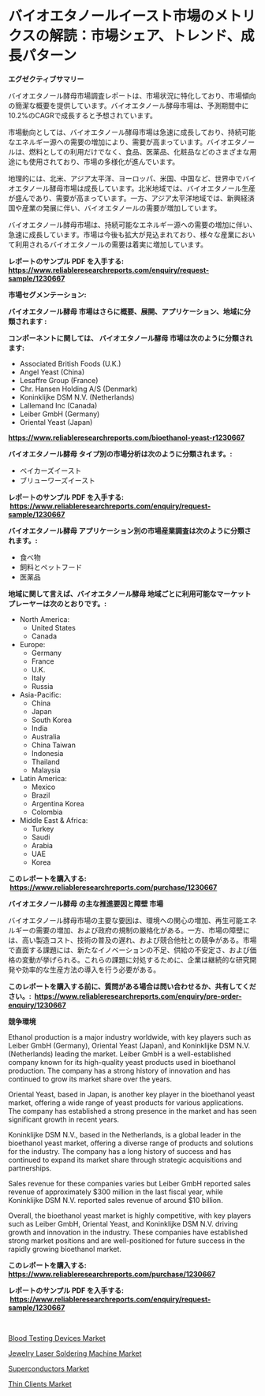 <p><h1>バイオエタノールイースト市場のメトリクスの解読：市場シェア、トレンド、成長パターン</h1></p><p><strong>エグゼクティブサマリー</strong></p>
<p><p>バイオエタノール酵母市場調査レポートは、市場状況に特化しており、市場傾向の簡潔な概要を提供しています。バイオエタノール酵母市場は、予測期間中に10.2%のCAGRで成長すると予想されています。</p><p>市場動向としては、バイオエタノール酵母市場は急速に成長しており、持続可能なエネルギー源への需要の増加により、需要が高まっています。バイオエタノールは、燃料としての利用だけでなく、食品、医薬品、化粧品などのさまざまな用途にも使用されており、市場の多様化が進んでいます。</p><p>地理的には、北米、アジア太平洋、ヨーロッパ、米国、中国など、世界中でバイオエタノール酵母市場は成長しています。北米地域では、バイオエタノール生産が盛んであり、需要が高まっています。一方、アジア太平洋地域では、新興経済国や産業の発展に伴い、バイオエタノールの需要が増加しています。</p><p>バイオエタノール酵母市場は、持続可能なエネルギー源への需要の増加に伴い、急速に成長しています。市場は今後も拡大が見込まれており、様々な産業において利用されるバイオエタノールの需要は着実に増加しています。</p></p>
<p><strong>レポートのサンプル PDF を入手する: <a href="https://www.reliableresearchreports.com/enquiry/request-sample/1230667">https://www.reliableresearchreports.com/enquiry/request-sample/1230667</a></strong></p>
<p><strong>市場セグメンテーション:</strong></p>
<p><strong> バイオエタノール酵母 市場はさらに概要、展開、アプリケーション、地域に分類されます :</strong></p>
<p><strong>コンポーネントに関しては、 バイオエタノール酵母 市場は次のように分類されます: &nbsp;</strong></p>
<p><ul><li>Associated British Foods (U.K.)</li><li>Angel Yeast (China)</li><li>Lesaffre Group (France)</li><li>Chr. Hansen Holding A/S (Denmark)</li><li>Koninklijke DSM N.V. (Netherlands)</li><li>Lallemand Inc (Canada)</li><li>Leiber GmbH (Germany)</li><li>Oriental Yeast (Japan)</li></ul></p>
<p><strong><a href="https://www.reliableresearchreports.com/bioethanol-yeast-r1230667">https://www.reliableresearchreports.com/bioethanol-yeast-r1230667</a></strong></p>
<p><strong> バイオエタノール酵母 タイプ別の市場分析は次のように分類されます。:</strong></p>
<p><ul><li>ベイカーズイースト</li><li>ブリューワーズイースト</li></ul></p>
<p><strong>レポートのサンプル PDF を入手する: &nbsp;<a href="https://www.reliableresearchreports.com/enquiry/request-sample/1230667">https://www.reliableresearchreports.com/enquiry/request-sample/1230667</a></strong></p>
<p><strong> バイオエタノール酵母 アプリケーション別の市場産業調査は次のように分類されます。:</strong></p>
<p><ul><li>食べ物</li><li>飼料とペットフード</li><li>医薬品</li></ul></p>
<p><strong>地域に関して言えば、バイオエタノール酵母 地域ごとに利用可能なマーケットプレーヤーは次のとおりです。:</strong></p>
<p><ul>
    <li>
        North America:
        <ul>
            <li>United States</li>
            <li>Canada</li>
        </ul>
    </li>
    <li>
        Europe:
        <ul>
            <li>Germany</li>
            <li>France</li>
            <li>U.K.</li>
            <li>Italy</li>
            <li>Russia</li>
        </ul>
    </li>
    <li>
        Asia-Pacific:
        <ul>
            <li>China</li>
            <li>Japan</li>
            <li>South Korea</li>
            <li>India</li>
            <li>Australia</li>
            <li>China Taiwan</li>
            <li>Indonesia</li>
            <li>Thailand</li>
            <li>Malaysia</li>
        </ul>
    </li>
    <li>
        Latin America:
        <ul>
            <li>Mexico</li>
            <li>Brazil</li>
            <li>Argentina Korea</li>
            <li>Colombia</li>
        </ul>
    </li>
    <li>
        Middle East & Africa:
        <ul>
            <li>Turkey</li>
            <li>Saudi</li>
            <li>Arabia</li>
            <li>UAE</li>
            <li>Korea</li>
        </ul>
    </li>
    </ul></p>
<p><strong>このレポートを購入する: &nbsp;<a href="https://www.reliableresearchreports.com/purchase/1230667">https://www.reliableresearchreports.com/purchase/1230667</a></strong></p>
<p><strong>バイオエタノール酵母 の主な推進要因と障壁 市場</strong></p>
<p><p>バイオエタノール酵母市場の主要な要因は、環境への関心の増加、再生可能エネルギーの需要の増加、および政府の規制の厳格化がある。一方、市場の障壁には、高い製造コスト、技術の普及の遅れ、および競合他社との競争がある。市場で直面する課題には、新たなイノベーションの不足、供給の不安定さ、および価格の変動が挙げられる。これらの課題に対処するために、企業は継続的な研究開発や効率的な生産方法の導入を行う必要がある。</p></p>
<p><strong>このレポートを購入する前に、質問がある場合は問い合わせるか、共有してください。:&nbsp; <a href="https://www.reliableresearchreports.com/enquiry/pre-order-enquiry/1230667">https://www.reliableresearchreports.com/enquiry/pre-order-enquiry/1230667</a></strong></p>
<p><strong>競争環境</strong></p>
<p><p>Ethanol production is a major industry worldwide, with key players such as Leiber GmbH (Germany), Oriental Yeast (Japan), and Koninklijke DSM N.V. (Netherlands) leading the market. Leiber GmbH is a well-established company known for its high-quality yeast products used in bioethanol production. The company has a strong history of innovation and has continued to grow its market share over the years.</p><p>Oriental Yeast, based in Japan, is another key player in the bioethanol yeast market, offering a wide range of yeast products for various applications. The company has established a strong presence in the market and has seen significant growth in recent years.</p><p>Koninklijke DSM N.V., based in the Netherlands, is a global leader in the bioethanol yeast market, offering a diverse range of products and solutions for the industry. The company has a long history of success and has continued to expand its market share through strategic acquisitions and partnerships.</p><p>Sales revenue for these companies varies but Leiber GmbH reported sales revenue of approximately $300 million in the last fiscal year, while Koninklijke DSM N.V. reported sales revenue of around $10 billion.</p><p>Overall, the bioethanol yeast market is highly competitive, with key players such as Leiber GmbH, Oriental Yeast, and Koninklijke DSM N.V. driving growth and innovation in the industry. These companies have established strong market positions and are well-positioned for future success in the rapidly growing bioethanol market.</p></p>
<p><strong>このレポートを購入する: &nbsp; <a href="https://www.reliableresearchreports.com/purchase/1230667">https://www.reliableresearchreports.com/purchase/1230667</a></strong></p>
<p><strong>レポートのサンプル PDF を入手する: &nbsp;<a href="https://www.reliableresearchreports.com/enquiry/request-sample/1230667">https://www.reliableresearchreports.com/enquiry/request-sample/1230667</a></strong><strong></strong></p>
<p>&nbsp;</p>
<p><p><a href="https://artistic-helicopter-ca9.notion.site/Decoding-Blood-Testing-Devices-Market-Metrics-Market-Share-Trends-and-Growth-Patterns-7b131c324afe4880a78db1163edfa879">Blood Testing Devices Market</a></p><p><a href="https://view.publitas.com/reportprime-1/jewelry-laser-soldering-machine-market-outlook-industry-overview-and-forecast-2024-to-2031/">Jewelry Laser Soldering Machine Market</a></p><p><a href="https://www.linkedin.com/pulse/superconductors-market-exploring-share-trends-future-growth-q2akc?trackingId=CC2RD1DbrhBn050pcAOxJw%3D%3D">Superconductors Market</a></p><p><a href="https://www.linkedin.com/pulse/thin-clients-market-share-evolution-growth-trends-2024-2031-pabtc?trackingId=P7%2BX7AlJTt9qg%2B6rifcMgg%3D%3D">Thin Clients Market</a></p></p>
